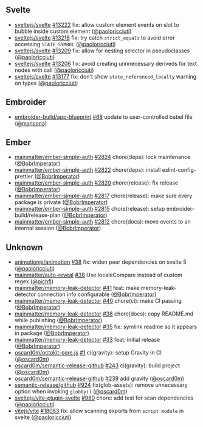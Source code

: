 ## Svelte

- [sveltejs/svelte] [#13222](https://github.com/sveltejs/svelte/pull/13222) fix: allow custom element events on slot to bubble inside custom element ([@paoloricciuti])
- [sveltejs/svelte] [#13216](https://github.com/sveltejs/svelte/pull/13216) fix: try catch `strict_equals` to avoid error accessing `STATE_SYMBOL` ([@paoloricciuti])
- [sveltejs/svelte] [#13209](https://github.com/sveltejs/svelte/pull/13209) fix: allow for nesting selector in pseudoclasses ([@paoloricciuti])
- [sveltejs/svelte] [#13206](https://github.com/sveltejs/svelte/pull/13206) fix: avoid creating unnnecessary deriveds for text nodes with call ([@paoloricciuti])
- [sveltejs/svelte] [#13177](https://github.com/sveltejs/svelte/pull/13177) fix: don't show `state_referenced_locally` warning on types ([@paoloricciuti])

## Embroider

- [embroider-build/app-blueprint] [#68](https://github.com/embroider-build/app-blueprint/pull/68) update to user-controlled babel file ([@mansona])

## Ember

- [mainmatter/ember-simple-auth] [#2824](https://github.com/mainmatter/ember-simple-auth/pull/2824) chore(deps): lock maintenance ([@BobrImperator])
- [mainmatter/ember-simple-auth] [#2822](https://github.com/mainmatter/ember-simple-auth/pull/2822) chore(deps): install eslint-config-prettier ([@BobrImperator])
- [mainmatter/ember-simple-auth] [#2820](https://github.com/mainmatter/ember-simple-auth/pull/2820) chore(release): fix release ([@BobrImperator])
- [mainmatter/ember-simple-auth] [#2817](https://github.com/mainmatter/ember-simple-auth/pull/2817) chore(release): make sure every package is private ([@BobrImperator])
- [mainmatter/ember-simple-auth] [#2815](https://github.com/mainmatter/ember-simple-auth/pull/2815) chore(release): setup embroider-build/release-plan ([@BobrImperator])
- [mainmatter/ember-simple-auth] [#2812](https://github.com/mainmatter/ember-simple-auth/pull/2812) chore(docs): move events to an internal session ([@BobrImperator])

## Unknown

- [animotionjs/animotion] [#38](https://github.com/animotionjs/animotion/pull/38) fix: widen peer dependencies on svelte 5 ([@paoloricciuti])
- [mainmatter/auto-reveal] [#38](https://github.com/mainmatter/auto-reveal/pull/38) Use localeCompare instead of custom regex ([@pichfl])
- [mainmatter/memory-leak-detector] [#41](https://github.com/mainmatter/memory-leak-detector/pull/41) feat: make memory-leak-detector connection info configurable ([@BobrImperator])
- [mainmatter/memory-leak-detector] [#40](https://github.com/mainmatter/memory-leak-detector/pull/40) chore(ci): make CI passing ([@BobrImperator])
- [mainmatter/memory-leak-detector] [#38](https://github.com/mainmatter/memory-leak-detector/pull/38) chore(docs): copy README.md while publishing ([@BobrImperator])
- [mainmatter/memory-leak-detector] [#35](https://github.com/mainmatter/memory-leak-detector/pull/35) fix: symlink readme so it appears in package ([@BobrImperator])
- [mainmatter/memory-leak-detector] [#33](https://github.com/mainmatter/memory-leak-detector/pull/33) feat: initial release ([@BobrImperator])
- [oscard0m/octokit-core.js] [#1](https://github.com/oscard0m/octokit-core.js/pull/1) ci(gravity): setup Gravity in CI ([@oscard0m])
- [oscard0m/semantic-release-github] [#243](https://github.com/oscard0m/semantic-release-github/pull/243) ci(gravity): build project ([@oscard0m])
- [oscard0m/semantic-release-github] [#239](https://github.com/oscard0m/semantic-release-github/pull/239) add gravity ([@oscard0m])
- [semantic-release/github] [#924](https://github.com/semantic-release/github/pull/924) fix(glob-assets): remove unnecessary option when invoking `globby()` ([@oscard0m])
- [sveltejs/vite-plugin-svelte] [#980](https://github.com/sveltejs/vite-plugin-svelte/pull/980) chore: add test for scan dependencies ([@paoloricciuti])
- [vitejs/vite] [#18063](https://github.com/vitejs/vite/pull/18063) fix: allow scanning exports from `script module` in svelte ([@paoloricciuti])

[@BobrImperator]: https://github.com/BobrImperator
[@mansona]: https://github.com/mansona
[@oscard0m]: https://github.com/oscard0m
[@paoloricciuti]: https://github.com/paoloricciuti
[@pichfl]: https://github.com/pichfl
[animotionjs/animotion]: https://github.com/animotionjs/animotion
[embroider-build/app-blueprint]: https://github.com/embroider-build/app-blueprint
[mainmatter/auto-reveal]: https://github.com/mainmatter/auto-reveal
[mainmatter/ember-simple-auth]: https://github.com/mainmatter/ember-simple-auth
[mainmatter/memory-leak-detector]: https://github.com/mainmatter/memory-leak-detector
[oscard0m/octokit-core.js]: https://github.com/oscard0m/octokit-core.js
[oscard0m/semantic-release-github]: https://github.com/oscard0m/semantic-release-github
[semantic-release/github]: https://github.com/semantic-release/github
[sveltejs/svelte]: https://github.com/sveltejs/svelte
[sveltejs/vite-plugin-svelte]: https://github.com/sveltejs/vite-plugin-svelte
[vitejs/vite]: https://github.com/vitejs/vite
